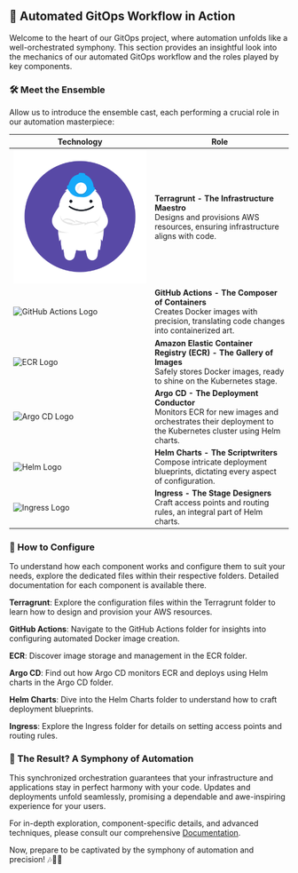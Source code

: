 ## 🚀 Automated GitOps Workflow in Action

Welcome to the heart of our GitOps project, where automation unfolds like a well-orchestrated symphony. This section provides an insightful look into the mechanics of our automated GitOps workflow and the roles played by key components.

### 🛠️ Meet the Ensemble

Allow us to introduce the ensemble cast, each performing a crucial role in our automation masterpiece:

| Technology             | Role                                                            |
|------------------------|-----------------------------------------------------------------|
| ![Terragrunt Logo](terragrunt.png)       | **Terragrunt - The Infrastructure Maestro**<br/>Designs and provisions AWS resources, ensuring infrastructure aligns with code.        |
| ![GitHub Actions Logo](images/github-actions.png) | **GitHub Actions - The Composer of Containers**<br/>Creates Docker images with precision, translating code changes into containerized art.   |
| ![ECR Logo](images/ecr.png)               | **Amazon Elastic Container Registry (ECR) - The Gallery of Images**<br/>Safely stores Docker images, ready to shine on the Kubernetes stage. |
| ![Argo CD Logo](images/argo-cd.png)          | **Argo CD - The Deployment Conductor**<br/>Monitors ECR for new images and orchestrates their deployment to the Kubernetes cluster using Helm charts. |
| ![Helm Logo](images/helm.png)             | **Helm Charts - The Scriptwriters**<br/>Compose intricate deployment blueprints, dictating every aspect of configuration.  |
| ![Ingress Logo](images/ingress.png)          | **Ingress - The Stage Designers**<br/>Craft access points and routing rules, an integral part of Helm charts. |

### 📜 How to Configure

To understand how each component works and configure them to suit your needs, explore the dedicated files within their respective folders. Detailed documentation for each component is available there.

**Terragrunt**: Explore the configuration files within the Terragrunt folder to learn how to design and provision your AWS resources.

**GitHub Actions**: Navigate to the GitHub Actions folder for insights into configuring automated Docker image creation.

**ECR**: Discover image storage and management in the ECR folder.

**Argo CD**: Find out how Argo CD monitors ECR and deploys using Helm charts in the Argo CD folder.

**Helm Charts**: Dive into the Helm Charts folder to understand how to craft deployment blueprints.

**Ingress**: Explore the Ingress folder for details on setting access points and routing rules.


### 🚀 The Result? A Symphony of Automation

This synchronized orchestration guarantees that your infrastructure and applications stay in perfect harmony with your code. Updates and deployments unfold seamlessly, promising a dependable and awe-inspiring experience for your users.

For in-depth exploration, component-specific details, and advanced techniques, please consult our comprehensive [Documentation](link-to-documentation).

Now, prepare to be captivated by the symphony of automation and precision! 🎶🌟🚀
